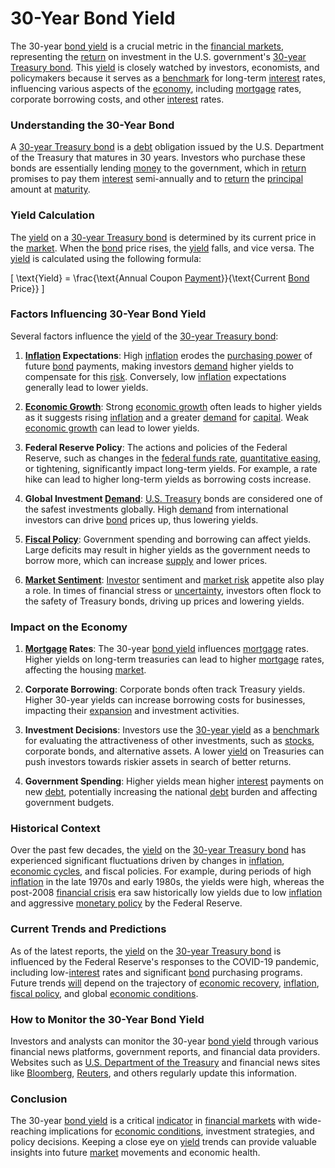 # 30-Year Bond Yield

The 30-year [bond yield](../b/bond_yield.md) is a crucial metric in the [financial markets](../f/financial_market.md), representing the [return](../r/return.md) on investment in the U.S. government's [30-year Treasury bond](../1/30-year_treasury_bond.md). This [yield](../y/yield.md) is closely watched by investors, economists, and policymakers because it serves as a [benchmark](../b/benchmark.md) for long-term [interest](../i/interest.md) rates, influencing various aspects of the [economy](../e/economy.md), including [mortgage](../m/mortgage.md) rates, corporate borrowing costs, and other [interest](../i/interest.md) rates.

### Understanding the 30-Year Bond

A [30-year Treasury bond](../1/30-year_treasury_bond.md) is a [debt](../d/debt.md) obligation issued by the U.S. Department of the Treasury that matures in 30 years. Investors who purchase these bonds are essentially lending [money](../m/money.md) to the government, which in [return](../r/return.md) promises to pay them [interest](../i/interest.md) semi-annually and to [return](../r/return.md) the [principal](../p/principal.md) amount at [maturity](../m/maturity.md).

### Yield Calculation

The [yield](../y/yield.md) on a [30-year Treasury bond](../1/30-year_treasury_bond.md) is determined by its current price in the [market](../m/market.md). When the [bond](../b/bond.md) price rises, the [yield](../y/yield.md) falls, and vice versa. The [yield](../y/yield.md) is calculated using the following formula:

\[ \text{Yield} = \frac{\text{Annual Coupon [Payment](../p/payment.md)}}{\text{Current [Bond](../b/bond.md) Price}} \]

### Factors Influencing 30-Year Bond Yield

Several factors influence the [yield](../y/yield.md) of the [30-year Treasury bond](../1/30-year_treasury_bond.md):

1. **[Inflation](../i/inflation.md) Expectations**: High [inflation](../i/inflation.md) erodes the [purchasing power](../p/purchasing_power.md) of future [bond](../b/bond.md) payments, making investors [demand](../d/demand.md) higher yields to compensate for this [risk](../r/risk.md). Conversely, low [inflation](../i/inflation.md) expectations generally lead to lower yields.

2. **[Economic Growth](../e/economic_growth.md)**: Strong [economic growth](../e/economic_growth.md) often leads to higher yields as it suggests rising [inflation](../i/inflation.md) and a greater [demand](../d/demand.md) for [capital](../c/capital.md). Weak [economic growth](../e/economic_growth.md) can lead to lower yields.

3. **Federal Reserve Policy**: The actions and policies of the Federal Reserve, such as changes in the [federal funds rate](../f/federal_funds_rate.md), [quantitative easing](../q/quantitative_easing.md), or tightening, significantly impact long-term yields. For example, a rate hike can lead to higher long-term yields as borrowing costs increase.

4. **Global Investment [Demand](../d/demand.md)**: [U.S. Treasury](../u/u.s._treasury.md) bonds are considered one of the safest investments globally. High [demand](../d/demand.md) from international investors can drive [bond](../b/bond.md) prices up, thus lowering yields.

5. **[Fiscal Policy](../f/fiscal_policy.md)**: Government spending and borrowing can affect yields. Large deficits may result in higher yields as the government needs to borrow more, which can increase [supply](../s/supply.md) and lower prices.

6. **[Market Sentiment](../m/market_sentiment.md)**: [Investor](../i/investor.md) sentiment and [market risk](../m/market_risk.md) appetite also play a role. In times of financial stress or [uncertainty](../u/uncertainty_in_trading.md), investors often flock to the safety of Treasury bonds, driving up prices and lowering yields.

### Impact on the Economy

1. **[Mortgage](../m/mortgage.md) Rates**: The 30-year [bond yield](../b/bond_yield.md) influences [mortgage](../m/mortgage.md) rates. Higher yields on long-term treasuries can lead to higher [mortgage](../m/mortgage.md) rates, affecting the housing [market](../m/market.md).

2. **Corporate Borrowing**: Corporate bonds often track Treasury yields. Higher 30-year yields can increase borrowing costs for businesses, impacting their [expansion](../e/expansion.md) and investment activities.

3. **Investment Decisions**: Investors use the [30-year yield](../1/30-year_yield.md) as a [benchmark](../b/benchmark.md) for evaluating the attractiveness of other investments, such as [stocks](../s/stock.md), corporate bonds, and alternative assets. A lower [yield](../y/yield.md) on Treasuries can push investors towards riskier assets in search of better returns.

4. **Government Spending**: Higher yields mean higher [interest](../i/interest.md) payments on new [debt](../d/debt.md), potentially increasing the national [debt](../d/debt.md) burden and affecting government budgets.

### Historical Context

Over the past few decades, the [yield](../y/yield.md) on the [30-year Treasury bond](../1/30-year_treasury_bond.md) has experienced significant fluctuations driven by changes in [inflation](../i/inflation.md), [economic cycles](../e/economic_cycles.md), and fiscal policies. For example, during periods of high [inflation](../i/inflation.md) in the late 1970s and early 1980s, the yields were high, whereas the post-2008 [financial crisis](../f/financial_crisis.md) era saw historically low yields due to low [inflation](../i/inflation.md) and aggressive [monetary policy](../m/monetary_policy.md) by the Federal Reserve.

### Current Trends and Predictions

As of the latest reports, the [yield](../y/yield.md) on the [30-year Treasury bond](../1/30-year_treasury_bond.md) is influenced by the Federal Reserve's responses to the COVID-19 pandemic, including low-[interest](../i/interest.md) rates and significant [bond](../b/bond.md) purchasing programs. Future trends [will](../w/will.md) depend on the trajectory of [economic recovery](../e/economic_recovery.md), [inflation](../i/inflation.md), [fiscal policy](../f/fiscal_policy.md), and global [economic conditions](../e/economic_conditions.md).

### How to Monitor the 30-Year Bond Yield

Investors and analysts can monitor the 30-year [bond yield](../b/bond_yield.md) through various financial news platforms, government reports, and financial data providers. Websites such as [U.S. Department of the Treasury](https://www.treasury.gov) and financial news sites like [Bloomberg](../b/bloomberg.md), [Reuters](../r/reuters.md), and others regularly update this information.

### Conclusion

The 30-year [bond yield](../b/bond_yield.md) is a critical [indicator](../i/indicator.md) in [financial markets](../f/financial_market.md) with wide-reaching implications for [economic conditions](../e/economic_conditions.md), investment strategies, and policy decisions. Keeping a close eye on [yield](../y/yield.md) trends can provide valuable insights into future [market](../m/market.md) movements and economic health.